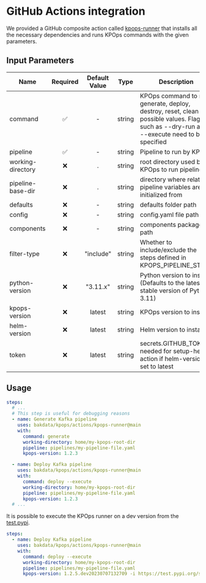 # GitHub Actions integration

We provided a GitHub composite action called
[kpops-runner](https://github.com/bakdata/kpops/tree/main/actions/kpops-runner/action.yaml)
that installs all the necessary dependencies and runs KPOps commands with the given parameters.

## Input Parameters

| Name              | Required | Default Value |  Type  | Description                                                                                                                                   |
| ----------------- | :------: | :-----------: | :----: | --------------------------------------------------------------------------------------------------------------------------------------------- |
| command           |    ✅    |       -       | string | KPOps command to run. generate, deploy, destroy, reset, clean are possible values. Flags such as --dry-run and --execute need to be specified |
| pipeline          |    ✅    |       -       | string | Pipeline to run by KPOps                                                                                                                      |
| working-directory |    ❌    |       .       | string | root directory used by KPOps to run pipelines                                                                                                 |
| pipeline-base-dir |    ❌    |       .       | string | directory where relative pipeline variables are initialized from                                                                              |
| defaults          |    ❌    |       -       | string | defaults folder path                                                                                                                          |
| config            |    ❌    |       -       | string | config.yaml file path                                                                                                                         |
| components        |    ❌    |       -       | string | components package path                                                                                                                       |
| filter-type       |    ❌    |   "include"   | string | Whether to include/exclude the steps defined in KPOPS_PIPELINE_STEPS                                                                          |
| python-version    |    ❌    |   "3.11.x"    | string | Python version to install (Defaults to the latest stable version of Python 3.11)                                                              |
| kpops-version     |    ❌    |    latest     | string | KPOps version to install                                                                                                                      |
| helm-version      |    ❌    |    latest     | string | Helm version to install                                                                                                                       |
| token             |    ❌    |    latest     | string | secrets.GITHUB_TOKEN, needed for setup-helm action if helm-version is set to latest                                                           |

## Usage

```yaml
steps:
  # ...
  # This step is useful for debugging reasons
  - name: Generate Kafka pipeline
    uses: bakdata/kpops/actions/kpops-runner@main
    with:
      command: generate
      working-directory: home/my-kpops-root-dir
      pipeline: pipelines/my-pipeline-file.yaml
      kpops-version: 1.2.3

  - name: Deploy Kafka pipeline
    uses: bakdata/kpops/actions/kpops-runner@main
    with:
      command: deploy --execute
      working-directory: home/my-kpops-root-dir
      pipeline: pipelines/my-pipeline-file.yaml
      kpops-version: 1.2.3
  # ...
```

It is possible to execute the KPOps runner on
a dev version from the [test.pypi](https://test.pypi.org/project/kpops/#history).

```yaml
steps:
  - name: Deploy Kafka pipeline
    uses: bakdata/kpops/actions/kpops-runner@main
    with:
      command: deploy --execute
      working-directory: home/my-kpops-root-dir
      pipeline: pipelines/my-pipeline-file.yaml
      kpops-version: 1.2.5.dev20230707132709 -i https://test.pypi.org/simple/ --extra-index-url https://pypi.org/simple/
```
